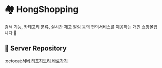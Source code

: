 # 🏘️ HongShopping
검색 기능, 카테고리 분류, 실시간 재고 알림 등의 편의서비스를 제공하는 개인 쇼핑몰입니다 👋  

## 🚀 Server Repository
:octocat:[서버 리포지토리 바로가기](https://github.com/jhmin99/HongShopping/tree/main)
